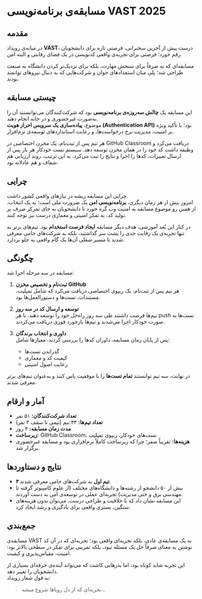 # مسابقه‌ی برنامه‌نویسی VAST 2025  

## مقدمه  
در میانه‌ی رویداد **VAST**، درست پیش از آخرین سخنرانی، فرصتی تازه برای دانشجویان رقم خورد؛ فرصتی برای تجربه‌ی واقعی کدنویسی در یک فضای رقابتی و البته امن.  

مسابقه‌ای که نه صرفاً برای سنجش مهارت، بلکه برای نزدیک‌تر کردن دانشگاه به صنعت طراحی شد؛ پلی میان استعدادهای جوان و شرکت‌هایی که به دنبال نیروهای توانمند بودند.  

## چیستی مسابقه  
این مسابقه یک **چالش سه‌روزه‌ی برنامه‌نویسی** بود که شرکت‌کنندگان می‌توانستند آن را به‌صورت غیرحضوری و در خانه انجام دهند.  
موضوع، **پیاده‌سازی یک سرویس احراز هویت (Authentication API)** بود؛ با تأکید ویژه بر امنیت، مدیریت نرخ درخواست‌ها، و رعایت استانداردهای توسعه‌ی نرم‌افزار.  

هر تیم پس از ثبت‌نام، یک مخزن اختصاصی در GitHub Classroom دریافت می‌کرد و وظیفه داشت کد خود را در همان مخزن توسعه دهد. سیستم تست خودکار هر بار پس از ارسال تغییرات، کدها را اجرا و نتایج را ثبت می‌کرد. به این ترتیب، روند ارزیابی هم شفاف و هم عادلانه بود.  

## چرایی  
چرایی این مسابقه ریشه در نیازهای واقعی کشور داشت.  
امروز بیش از هر زمان دیگری، **برنامه‌نویسی امن** یک ضرورت ملی است؛ نه یک انتخاب. از همین رو موضوع مسابقه به امنیت وب گره خورد تا دانشجویان به جای تمرکز صرف بر تولید کد، به تفکر امنیتی و معماری درست نیز توجه کنند.  

در کنار این بُعد آموزشی، هدف دیگر مسابقه **ایجاد فرصت استخدام** بود. تیم‌های برتر نه تنها تجربه‌ی یک رقابت جدی را پشت سر گذاشتند، بلکه به شرکت‌های حامی معرفی شدند تا مسیر شغلی آن‌ها یک گام واقعی به جلو بردارد.  

## چگونگی  
مسابقه در سه مرحله اجرا شد:  

1. **ثبت‌نام و تخصیص مخزن GitHub**  
   هر تیم پس از ثبت‌نام، یک ریپوی اختصاصی دریافت می‌کرد که شامل تمپلیت، مستندات، تست‌ها و دستورالعمل‌ها بود.  

2. **توسعه و ارسال کد در سه روز**  
   تیم‌ها فرصت داشتند طی سه روز راه‌حل خود را توسعه دهند. با هر push تست‌ها به صورت خودکار اجرا می‌شدند و تیم‌ها بازخورد فوری دریافت می‌کردند.  

3. **داوری و انتخاب برندگان**  
   پس از پایان زمان مسابقه، داوران کدها را بررسی کردند. معیارها شامل:  
   - گذراندن تست‌ها  
   - کیفیت کد و معماری  
   - رعایت اصول امنیتی  

در نهایت، سه تیم توانستند **تمام تست‌ها** را با موفقیت پاس کنند و به‌عنوان تیم‌های برتر معرفی شدند.  

## آمار و ارقام  
- **تعداد شرکت‌کنندگان:** ۵۱ نفر  
- **تعداد تیم‌ها:** ۳۴ تیم (تیمی تا سقف ۴ نفر)  
- **مدت زمان مسابقه:** ۳ روز  
- **زیرساخت:** GitHub Classroom، تست‌های خودکار، ریپوی تمپلیت  
- **هزینه‌ها:** تقریباً صفر؛ چرا که زیرساخت کاملاً نرم‌افزاری بود و مسابقه غیرحضوری برگزار شد.  

## نتایج و دستاوردها  
- **۳ تیم اول** به شرکت‌های حامی معرفی شدند.  
- بیش از ۵۰ دانشجو از رشته‌ها و دانشگاه‌های مختلف (از علوم کامپیوتر گرفته تا مهندسی برق و حتی مدیریت) تجربه‌ای عملی در توسعه‌ی امن به دست آوردند.  
- این مسابقه نشان داد که با خلاقیت و طراحی درست، می‌توان بدون هزینه‌های سنگین، بستری واقعی برای یادگیری و رشد ایجاد کرد.  

## جمع‌بندی  
مسابقه‌ی VAST نه یک مسابقه‌ی عادی، بلکه تجربه‌ای واقعی بود؛ تجربه‌ای که در آن کد نوشتن به معنای صرفاً حل یک مسئله نبود، بلکه تمرینی برای تفکر در سطحی بالاتر بود: امنیت، مقیاس‌پذیری و کیفیت.  

این تجربه شاید کوتاه بود، اما بذرهایی کاشت که می‌تواند آینده‌ی حرفه‌ای بسیاری از دانشجویان را تغییر دهد.  
به قول شعار رویداد:  
> تجربه‌ای که از دل رویاها شروع میشه...  

